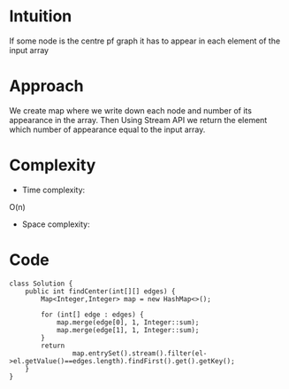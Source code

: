 # Intuition
<!-- Describe your first thoughts on how to solve this problem. -->
If some node is the centre pf graph it has to appear in each element of the input array
# Approach
<!-- Describe your approach to solving the problem. -->
We create map where we write down each node and number of its appearance in the array. Then Using Stream API we return the element which number of appearance equal to the input array.
# Complexity
- Time complexity:
<!-- Add your time complexity here, e.g. $$O(n)$$ -->
O(n)
- Space complexity:
<!-- Add your space complexity here, e.g. $$O(n)$$ -->

# Code
```
class Solution {
    public int findCenter(int[][] edges) {
        Map<Integer,Integer> map = new HashMap<>();

        for (int[] edge : edges) {
            map.merge(edge[0], 1, Integer::sum);
            map.merge(edge[1], 1, Integer::sum);
        }
        return
                map.entrySet().stream().filter(el->el.getValue()==edges.length).findFirst().get().getKey();
    }
}
```